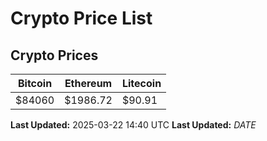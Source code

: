 # Crypto Price List

## Crypto Prices
| Bitcoin | Ethereum | Litecoin |
| ------- | -------- | -------- |
| $84060 | $1986.72 | $90.91 |
**Last Updated:** 2025-03-22 14:40 UTC
**Last Updated:** $DATE$
